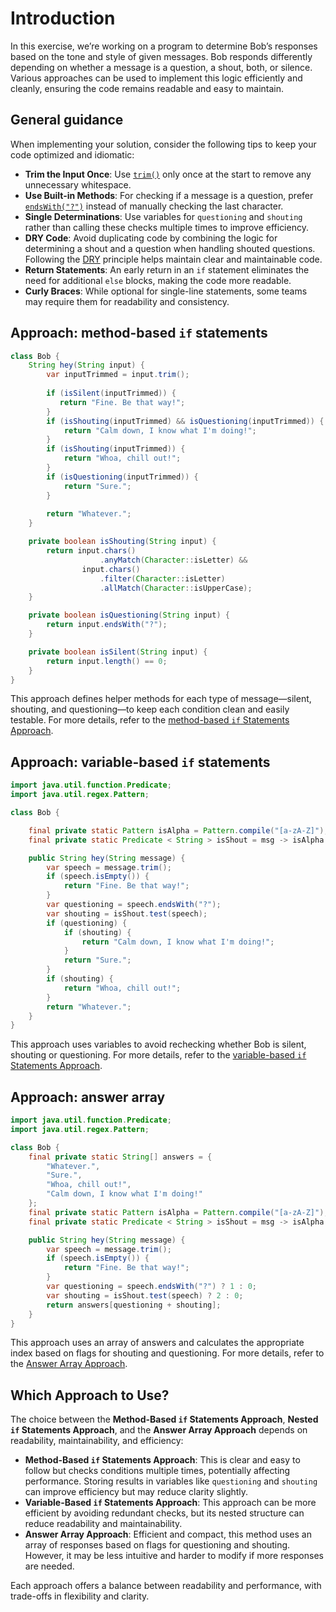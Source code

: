 # Introduction

In this exercise, we’re working on a program to determine Bob’s responses based on the tone and style of given messages.
Bob responds differently depending on whether a message is a question, a shout, both, or silence.
Various approaches can be used to implement this logic efficiently and cleanly, ensuring the code remains readable and easy to maintain.

## General guidance

When implementing your solution, consider the following tips to keep your code optimized and idiomatic:

- **Trim the Input Once**: Use [`trim()`][trim] only once at the start to remove any unnecessary whitespace.
- **Use Built-in Methods**: For checking if a message is a question, prefer [`endsWith("?")`][endswith] instead of manually checking the last character.
- **Single Determinations**: Use variables for `questioning` and `shouting` rather than calling these checks multiple times to improve efficiency.
- **DRY Code**: Avoid duplicating code by combining the logic for determining a shout and a question when handling shouted questions. Following the [DRY][dry] principle helps maintain clear and maintainable code.
- **Return Statements**: An early return in an `if` statement eliminates the need for additional `else` blocks, making the code more readable.
- **Curly Braces**: While optional for single-line statements, some teams may require them for readability and consistency.

## Approach: method-based `if` statements

```java
class Bob {
    String hey(String input) {
        var inputTrimmed = input.trim();
        
        if (isSilent(inputTrimmed)) {
           return "Fine. Be that way!";
        }
        if (isShouting(inputTrimmed) && isQuestioning(inputTrimmed)) {
            return "Calm down, I know what I'm doing!";
        }
        if (isShouting(inputTrimmed)) {
            return "Whoa, chill out!";
        }
        if (isQuestioning(inputTrimmed)) {
            return "Sure.";
        }
            
        return "Whatever.";
    }

    private boolean isShouting(String input) {
        return input.chars()
                    .anyMatch(Character::isLetter) &&
                input.chars()
                    .filter(Character::isLetter)
                    .allMatch(Character::isUpperCase);
    }

    private boolean isQuestioning(String input) {
        return input.endsWith("?");
    }

    private boolean isSilent(String input) {
        return input.length() == 0;
    }
}
```

This approach defines helper methods for each type of message—silent, shouting, and questioning—to keep each condition clean and easily testable.
For more details, refer to the [method-based `if` Statements Approach][approach-method-if].

## Approach: variable-based `if` statements

```java
import java.util.function.Predicate;
import java.util.regex.Pattern;

class Bob {

    final private static Pattern isAlpha = Pattern.compile("[a-zA-Z]");
    final private static Predicate < String > isShout = msg -> isAlpha.matcher(msg).find() && msg == msg.toUpperCase();

    public String hey(String message) {
        var speech = message.trim();
        if (speech.isEmpty()) {
            return "Fine. Be that way!";
        }
        var questioning = speech.endsWith("?");
        var shouting = isShout.test(speech);
        if (questioning) {
            if (shouting) {
                return "Calm down, I know what I'm doing!";
            }
            return "Sure.";
        }
        if (shouting) {
            return "Whoa, chill out!";
        }
        return "Whatever.";
    }
}
```

This approach uses variables to avoid rechecking whether Bob is silent, shouting or questioning.
For more details, refer to the [variable-based `if` Statements Approach][approach-variable-if].

## Approach: answer array

```java
import java.util.function.Predicate;
import java.util.regex.Pattern;

class Bob {
    final private static String[] answers = {
        "Whatever.",
        "Sure.",
        "Whoa, chill out!",
        "Calm down, I know what I'm doing!"
    };
    final private static Pattern isAlpha = Pattern.compile("[a-zA-Z]");
    final private static Predicate < String > isShout = msg -> isAlpha.matcher(msg).find() && msg == msg.toUpperCase();

    public String hey(String message) {
        var speech = message.trim();
        if (speech.isEmpty()) {
            return "Fine. Be that way!";
        }
        var questioning = speech.endsWith("?") ? 1 : 0;
        var shouting = isShout.test(speech) ? 2 : 0;
        return answers[questioning + shouting];
    }
}
```

This approach uses an array of answers and calculates the appropriate index based on flags for shouting and questioning. For more details, refer to the [Answer Array Approach][approach-answer-array].

## Which Approach to Use?

The choice between the **Method-Based `if` Statements Approach**, **Nested `if` Statements Approach**, and the **Answer Array Approach** depends on readability, maintainability, and efficiency:

- **Method-Based `if` Statements Approach**: This is clear and easy to follow but checks conditions multiple times, potentially affecting performance. Storing results in variables like `questioning` and `shouting` can improve efficiency but may reduce clarity slightly.
- **Variable-Based `if` Statements Approach**: This approach can be more efficient by avoiding redundant checks, but its nested structure can reduce readability and maintainability.
- **Answer Array Approach**: Efficient and compact, this method uses an array of responses based on flags for questioning and shouting. However, it may be less intuitive and harder to modify if more responses are needed.

Each approach offers a balance between readability and performance, with trade-offs in flexibility and clarity.

[trim]: https://docs.oracle.com/javase/7/docs/api/java/lang/String.html#trim()
[endswith]: https://docs.oracle.com/javase/7/docs/api/java/lang/String.html#endsWith(java.lang.String)
[dry]: https://en.wikipedia.org/wiki/Don%27t_repeat_yourself
[approach-method-if]: https://exercism.org/tracks/java/exercises/bob/approaches/method-based-if-statements
[approach-variable-if]: https://exercism.org/tracks/java/exercises/bob/approaches/variable-based-if-statements
[approach-answer-array]: https://exercism.org/tracks/java/exercises/bob/approaches/answer-array
